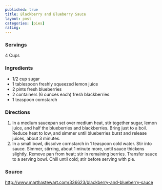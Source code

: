 ```yaml
---
published: true
title: Blackberry and Blueberry Sauce
layout: post
categories: [pies]
rating: 
---
```

### Servings
4 Cups

### Ingredients
- 1/2 cup sugar
- 1 tablespoon freshly squeezed lemon juice
- 2 pints fresh blueberries
- 2 containers (6 ounces each) fresh blackberries
- 1 teaspoon cornstarch

### Directions
1. In a medium saucepan set over medium heat, stir together sugar, lemon juice, and half the blueberries and blackberries. Bring just to a boil. Reduce heat to low, and simmer until blueberries burst and release juices, about 3 minutes.
2. In a small bowl, dissolve cornstarch in 1 teaspoon cold water. Stir into sauce. Simmer, stirring, about 1 minute more, until sauce thickens slightly. Remove pan from heat; stir in remaining berries. Transfer sauce to a serving bowl. Chill until cold; stir before serving with pie.

### Source
<a href="http://www.marthastewart.com/336623/blackberry-and-blueberry-sauce" target="new">http://www.marthastewart.com/336623/blackberry-and-blueberry-sauce</a>
